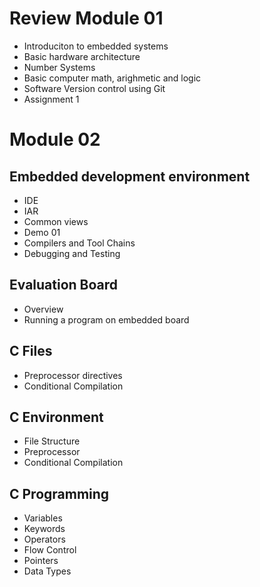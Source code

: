 # Review Module 01
-  Introduciton to embedded systems
-  Basic hardware architecture
-  Number Systems
-  Basic computer math, arighmetic and logic
-  Software Version control using Git
-  Assignment 1

# Module 02

## Embedded development environment
- IDE
- IAR
- Common views
- Demo 01
- Compilers and Tool Chains
- Debugging and Testing

## Evaluation Board
- Overview
- Running a program on embedded board

## C Files
- Preprocessor directives
- Conditional Compilation

## C Environment
- File Structure
- Preprocessor
- Conditional Compilation

## C Programming
- Variables
- Keywords
- Operators
- Flow Control
- Pointers
- Data Types
